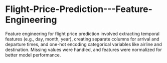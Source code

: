 # Flight-Price-Prediction---Feature-Engineering
 Feature engineering for flight price prediction involved extracting temporal features (e.g., day, month, year), creating separate columns for arrival and departure times, and one-hot encoding categorical variables like airline and destination. Missing values were handled, and features were normalized for better model performance.
